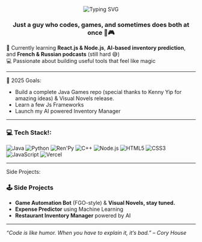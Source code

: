 <p align="center">
  <img src="https://readme-typing-svg.demolab.com?font=Fira+Code&pause=1000&color=00FEEF&center=true&vCenter=true&multiline=true&width=600&lines=Hi+there!+%F0%9F%91%8B;I+am+Mavileth+Samuel+John+Jacob+%F0%9F%92%AB" alt="Typing SVG" />
</p>

<h3 align="center">Just a guy who codes, games, and sometimes does both at once 🤖🎮</h3>

🌱 Currently learning **React.js & Node.js**, **AI-based inventory prediction**, and **French & Russian podcasts** (still hard 😅)  
💻 Passionate about building useful tools that feel like magic  

---
🎯 2025 Goals:  
- Build a complete Java Games repo (special thanks to Kenny Yip for amazing ideas) & Visual Novels release.
- Learn a few Js Frameworks 
- Launch my AI powered Inventory Manager
  
---
### 💻 Tech Stack!:
![Java](https://img.shields.io/badge/-Java-007396?style=flat&logo=java&logoColor=white)
![Python](https://img.shields.io/badge/-Python-3776AB?style=flat&logo=python&logoColor=white)
![Ren'Py](https://img.shields.io/badge/-Ren'Py-302C2C?style=flat&logo=renpy&logoColor=white)
![C++](https://img.shields.io/badge/-C++-00599C?style=flat&logo=c%2b%2b&logoColor=white)
![Node.js](https://img.shields.io/badge/-Node.js-339933?style=flat&logo=node.js&logoColor=white)
![HTML5](https://img.shields.io/badge/-HTML5-E34F26?style=flat&logo=html5&logoColor=white)
![CSS3](https://img.shields.io/badge/-CSS3-1572B6?style=flat&logo=css3&logoColor=white)
![JavaScript](https://img.shields.io/badge/-JavaScript-F7DF1E?style=flat&logo=javascript&logoColor=black)
![Vercel](https://img.shields.io/badge/-Vercel-000?style=flat&logo=vercel&logoColor=white)

---

Side Projects:
### 🕹️ Side Projects
- **Game Automation Bot** (FGO-style) & **Visual Novels, stay tuned.**
- **Expense Predictor** using Machine Learning
- **Restaurant Inventory Manager** powered by AI


---

_“Code is like humor. When you have to explain it, it’s bad.” – Cory House_
